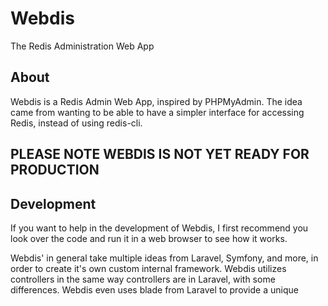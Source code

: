 # Webdis

The Redis Administration Web App

## About

Webdis is a Redis Admin Web App, inspired by PHPMyAdmin. The idea came from wanting to be able to have a simpler interface for accessing Redis, instead of using redis-cli.

## PLEASE NOTE WEBDIS IS NOT YET READY FOR PRODUCTION

## Development

If you want to help in the development of Webdis, I first recommend you look over the code and run it in a web browser to see how it works.

Webdis' in general take multiple ideas from Laravel, Symfony, and more, in order to create it's own custom internal framework. Webdis utilizes controllers in the same way controllers are in Laravel, with some differences. Webdis even uses blade from Laravel to provide a unique